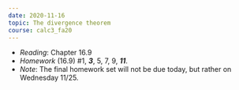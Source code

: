 ```yaml
---
date: 2020-11-16
topic: The divergence theorem
course: calc3_fa20
---
```


- *Reading*: Chapter 16.9
- *Homework* (16.9) #1, ***3***, 5, 7, 9, ***11***.
- *Note*: The final homework set will not be due today, but rather on Wednesday 11/25.

